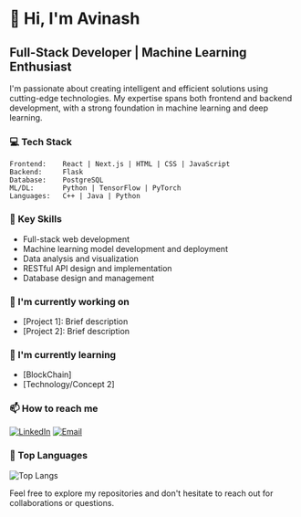 # 👋 Hi, I'm Avinash

## Full-Stack Developer | Machine Learning Enthusiast

I'm passionate about creating intelligent and efficient solutions using cutting-edge technologies. My expertise spans both frontend and backend development, with a strong foundation in machine learning and deep learning.

### 💻 Tech Stack

```
Frontend:    React | Next.js | HTML | CSS | JavaScript
Backend:     Flask
Database:    PostgreSQL
ML/DL:       Python | TensorFlow | PyTorch
Languages:   C++ | Java | Python
```

### 🌟 Key Skills

- Full-stack web development
- Machine learning model development and deployment
- Data analysis and visualization
- RESTful API design and implementation
- Database design and management

### 🔭 I'm currently working on

- [Project 1]: Brief description
- [Project 2]: Brief description

### 🌱 I'm currently learning

- [BlockChain]
- [Technology/Concept 2]

### 📫 How to reach me

[![LinkedIn](https://img.shields.io/badge/-LinkedIn-0077B5?style=flat&logo=LinkedIn&logoColor=white)]((https://www.linkedin.com/in/avinashsm2004/))
[![Email](https://img.shields.io/badge/-Email-D14836?style=flat&logo=Gmail&logoColor=white)](mailto:avinash26082004@gmail.com)

### 💼 Top Languages

![Top Langs](https://github-readme-stats.vercel.app/api/top-langs/?username=Avi060&layout=compact&theme=radical)


Feel free to explore my repositories and don't hesitate to reach out for collaborations or questions.
